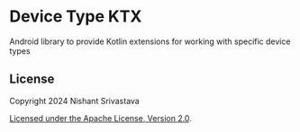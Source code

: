 # Device Type KTX

Android library to provide Kotlin extensions for working with specific device types

## License

Copyright 2024 Nishant Srivastava

[Licensed under the Apache License, Version 2.0](/LICENSE).
